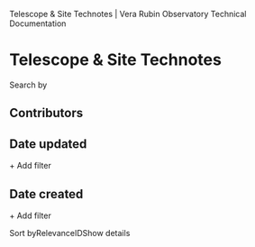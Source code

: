 Telescope & Site Technotes | Vera Rubin Observatory Technical Documentation

[](/)

Telescope & Site Technotes
==========================

Search by[](https://www.algolia.com/?utm_source=react-instantsearch&utm_medium=website&utm_content=&utm_campaign=poweredby)

Contributors
------------

Date updated
------------

\+ Add filter

Date created
------------

\+ Add filter

Sort byRelevanceIDShow details